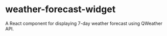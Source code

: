 # weather-forecast-widget
A React component for displaying 7-day weather forecast using QWeather API.
